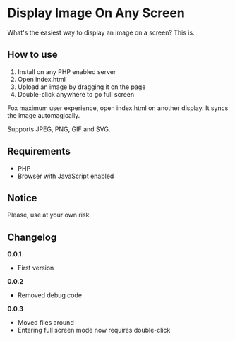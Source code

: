 # Display Image On Any Screen

What's the easiest way to display an image on a screen? This is.

## How to use

1. Install on any PHP enabled server
2. Open index.html
3. Upload an image by dragging it on the page
4. Double-click anywhere to go full screen

Fox maximum user experience, open index.html on another display. It syncs the image automagically.

Supports JPEG, PNG, GIF and SVG.

## Requirements

- PHP
- Browser with JavaScript enabled

## Notice

Please, use at your own risk.

## Changelog

**0.0.1**

- First version

**0.0.2**

- Removed debug code

**0.0.3**

- Moved files around
- Entering full screen mode now requires double-click